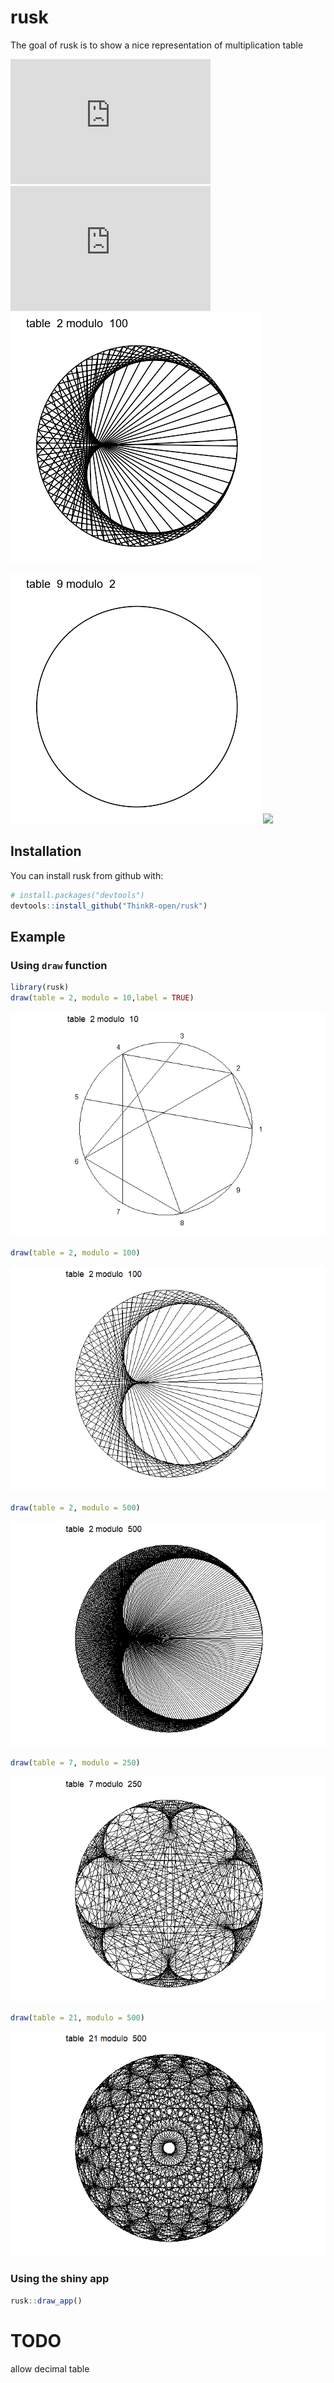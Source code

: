 
<!-- README.md is generated from README.Rmd. Please edit that file -->
rusk
====

The goal of rusk is to show a nice representation of multiplication table

<iframe width="320" height="200" src="http://www.youtube.com/embed/qhbuKbxJsk8?rel=0" frameborder="0" allowfullscreen>
</iframe>
<iframe width="320" height="200" src="http://www.youtube.com/embed/-X49VQgi86E?rel=0" frameborder="0" allowfullscreen>
</iframe>
<img src="inst/preview_100.gif" width="400px" />

<img src="inst/preview_t9.gif" width="400px" /> <img src="inst/preview_t21.gif" width="400px" />

Installation
------------

You can install rusk from github with:

``` r
# install.packages("devtools")
devtools::install_github("ThinkR-open/rusk")
```

Example
-------

### Using `draw` function

``` r
library(rusk)
draw(table = 2, modulo = 10,label = TRUE)
```

![](README-example-1.png)

``` r
draw(table = 2, modulo = 100)
```

![](README-example-2.png)

``` r
draw(table = 2, modulo = 500)
```

![](README-example-3.png)

``` r
draw(table = 7, modulo = 250)
```

![](README-example-4.png)

``` r
draw(table = 21, modulo = 500)
```

![](README-example-5.png)

### Using the shiny app

``` r
rusk::draw_app()
```

TODO
====

allow decimal table
